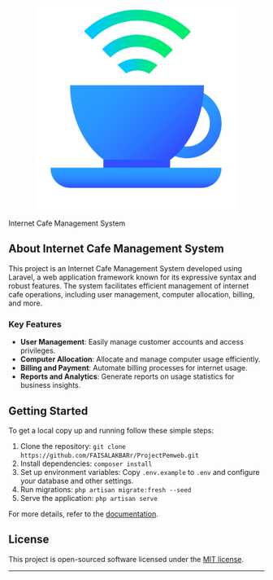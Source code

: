 <p align="center"><a href="" target="_blank"><img src="public\img\internet-cafe.png" width="400" alt="Internet Cafe Logo"></a></p>
<p>Internet Cafe Management System</p>

## About Internet Cafe Management System

This project is an Internet Cafe Management System developed using Laravel, a web application framework known for its expressive syntax and robust features. The system facilitates efficient management of internet cafe operations, including user management, computer allocation, billing, and more.

### Key Features

- **User Management**: Easily manage customer accounts and access privileges.
- **Computer Allocation**: Allocate and manage computer usage efficiently.
- **Billing and Payment**: Automate billing processes for internet usage.
- **Reports and Analytics**: Generate reports on usage statistics for business insights.

## Getting Started

To get a local copy up and running follow these simple steps:

1. Clone the repository: `git clone https://github.com/FAISALAKBARr/ProjectPemweb.git`
2. Install dependencies: `composer install`
3. Set up environment variables: Copy `.env.example` to `.env` and configure your database and other settings.
4. Run migrations: `php artisan migrate:fresh --seed`
5. Serve the application: `php artisan serve`

For more details, refer to the [documentation](https://github.com/your-username/your-repository/wiki).

## License

This project is open-sourced software licensed under the [MIT license](https://opensource.org/licenses/MIT).

---
